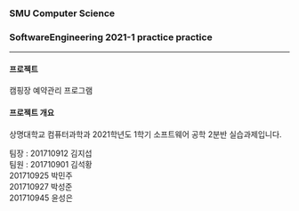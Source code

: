 ### SMU Computer Science
### SoftwareEngineering 2021-1 practice practice
--------------------------
#### 프로젝트   
캠핑장 예약관리 프로그램   

#### 프로젝트 개요   
상명대학교 컴퓨터과학과 2021학년도 1학기 소프트웨어 공학 2분반 실습과제입니다.

팀장 : 201710912 김지섭   
팀원 : 201710901 김석황   
      201710925 박민주   
      201710927 박성준   
      201710945 윤성은   
